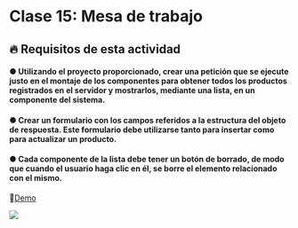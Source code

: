 # Clase 15: Mesa de trabajo

## 🔥 Requisitos de esta actividad

#### ● Utilizando el proyecto proporcionado, crear una petición que se ejecute justo en el montaje de los componentes para obtener todos los productos registrados en el servidor y mostrarlos, mediante una lista, en un componente del sistema.
#### ● Crear un formulario con los campos referidos a la estructura del objeto de respuesta. Este formulario debe utilizarse tanto para insertar como para actualizar un producto.
#### ● Cada componente de la lista debe tener un botón de borrado, de modo que cuando el usuario haga clic en él, se borre el elemento relacionado con el mismo.


🔗[Demo](https://products-digital-house.netlify.app)

<img src="https://github.com/XimenaLargo96/XimenaLargo96/blob/main/post.gif"/>

